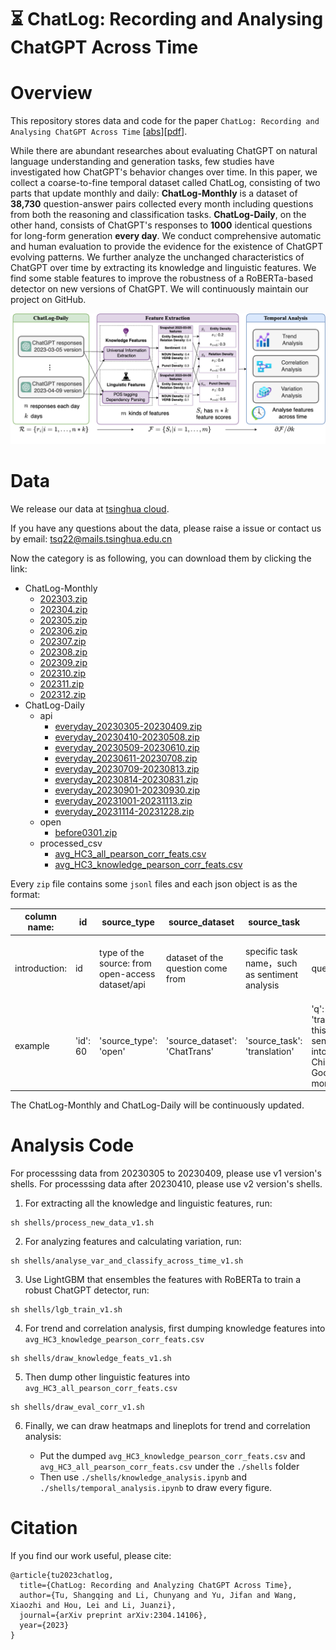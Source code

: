 # ⏳ ChatLog: Recording and Analysing ChatGPT Across Time

# Overview
This repository stores data and code for the paper `ChatLog: Recording and Analysing ChatGPT Across Time` [[abs](https://arxiv.org/abs/2304.14106)][[pdf](https://arxiv.org/pdf/2304.14106.pdf)].

While there are abundant researches about evaluating ChatGPT on natural language understanding and generation tasks, few studies have investigated how ChatGPT's behavior changes over time. In this paper, we collect a coarse-to-fine temporal dataset called ChatLog, consisting of two parts that update monthly and daily: **ChatLog-Monthly** is a dataset of **38,730** question-answer pairs collected every month including questions from both the reasoning and classification tasks. **ChatLog-Daily**, on the other hand, consists of ChatGPT's responses to **1000** identical questions for long-form generation **every day**. We conduct comprehensive automatic and human evaluation to provide the evidence for the existence of ChatGPT evolving patterns. We further analyze the unchanged characteristics of ChatGPT over time by extracting its knowledge and linguistic features. We find some stable features to improve the robustness of a RoBERTa-based detector on new versions of ChatGPT. We will continuously maintain our project on GitHub.

![](./config/model_system_v3.png)



# Data

We release our data at [tsinghua cloud](https://cloud.tsinghua.edu.cn/d/733684efbec84cbb8c52/).

If you have any questions about the data, please raise a issue or contact us by email: tsq22@mails.tsinghua.edu.cn

Now the category is as following, you can download them by clicking the link:

- ChatLog-Monthly
  -  [202303.zip](https://cloud.tsinghua.edu.cn/d/733684efbec84cbb8c52/files/?p=%2FChatLog-Monthly%2F202303.zip&dl=1)
  -  [202304.zip](https://cloud.tsinghua.edu.cn/d/733684efbec84cbb8c52/files/?p=%2FChatLog-Monthly%2F202304.zip&dl=1)
  -  [202305.zip](https://cloud.tsinghua.edu.cn/f/710809ac4cfd44119c93/?dl=1)
  -  [202306.zip](https://cloud.tsinghua.edu.cn/f/f4cc4bc1499a45419dea/?dl=1)
  -  [202307.zip](https://cloud.tsinghua.edu.cn/f/a18838f8a91b412d8160/?dl=1)
  -  [202308.zip](https://cloud.tsinghua.edu.cn/f/e97126e262cd4da682f8/?dl=1)
  -  [202309.zip](https://cloud.tsinghua.edu.cn/f/a1b26fd7e7794e838b2e/?dl=1)
  -  [202310.zip](https://cloud.tsinghua.edu.cn/f/5afe93757bbc497fbc5d/?dl=1)
  -  [202311.zip](https://cloud.tsinghua.edu.cn/f/c6550c0091df40d38b9d/?dl=1)
  -  [202312.zip](https://cloud.tsinghua.edu.cn/f/51e66dcaedaf46938c56/?dl=1)
- ChatLog-Daily
  - api
    - [everyday_20230305-20230409.zip](https://cloud.tsinghua.edu.cn/d/733684efbec84cbb8c52/files/?p=%2FChatLog-Daily%2Fapi%2Feveryday_20230305-20230409.zip&dl=1)
    - [everyday_20230410-20230508.zip](https://cloud.tsinghua.edu.cn/d/733684efbec84cbb8c52/files/?p=%2FChatLog-Daily%2Fapi%2Feveryday_20230410-20230508.zip&dl=1)
    - [everyday_20230509-20230610.zip](https://cloud.tsinghua.edu.cn/f/eb0a3890bbcb4d46856d/?dl=1)
    - [everyday_20230611-20230708.zip](https://cloud.tsinghua.edu.cn/f/2fa0415b3f0b4bc993af/?dl=1)
    - [everyday_20230709-20230813.zip](https://cloud.tsinghua.edu.cn/f/80fecb1194014790b82e/?dl=1)
    - [everyday_20230814-20230831.zip](https://cloud.tsinghua.edu.cn/f/c3a0ddeee8b14adab26d/?dl=1)
    - [everyday_20230901-20230930.zip](https://cloud.tsinghua.edu.cn/f/215dde0578884aaa8867/?dl=1)
    - [everyday_20231001-20231113.zip](https://cloud.tsinghua.edu.cn/f/e8f388c48a004c34a6aa/?dl=1)
    - [everyday_20231114-20231228.zip](https://cloud.tsinghua.edu.cn/f/0cf04e4ac3dd4f87a03d/?dl=1)
  - open
    - [before0301.zip](https://cloud.tsinghua.edu.cn/d/733684efbec84cbb8c52/files/?p=%2FChatLog-Daily%2Fopen%2Fbefore0301.zip&dl=1)
  - processed_csv
    - [avg_HC3_all_pearson_corr_feats.csv](https://cloud.tsinghua.edu.cn/d/733684efbec84cbb8c52/files/?p=%2FChatLog-Daily%2Fprocessed_csv%2Favg_HC3_all_pearson_corr_feats.csv&dl=1)
    - [avg_HC3_knowledge_pearson_corr_feats.csv](https://cloud.tsinghua.edu.cn/d/733684efbec84cbb8c52/files/?p=%2FChatLog-Daily%2Fprocessed_csv%2Favg_HC3_knowledge_pearson_corr_feats.csv&dl=1)

Every `zip` file contains some `jsonl` files and each json object is as the format:

| column name:  | id       | source_type                                      | source_dataset                    | source_task                                    | q                                                          | a                    | language         | chat_date                       | time                                               |
| ------------- | -------- | ------------------------------------------------ | --------------------------------- | ---------------------------------------------- | ---------------------------------------------------------- | -------------------- | ---------------- | ------------------------------- | -------------------------------------------------- |
| introduction: | id       | type of the source: from open-access dataset/api | dataset of the question come from | specific task name，such as sentiment analysis | question                                                   | response of  ChatGPT | language         | The time that ChatGPT responses | The time that the data is stored into our database |
| example       | 'id': 60 | 'source_type': 'open'                            | 'source_dataset': 'ChatTrans'     | 'source_task': 'translation'                   | 'q': 'translate this sentence into Chinese: Good morning', | 'a': '早上好',       | 'language': 'zh' | 'chat_date': '2023-03-03',      | 'time': '2023-03-04 09:58:09',                     |

The ChatLog-Monthly and ChatLog-Daily will be continuously updated.

# Analysis Code

For processsing data from 20230305 to 20230409, please use v1 version's shells.
For processsing data after 20230410, please use v2 version's shells.

1. For extracting all the knowledge and linguistic features, run:

```
sh shells/process_new_data_v1.sh
```

2. For analyzing features and calculating variation, run:

```
sh shells/analyse_var_and_classify_across_time_v1.sh
```

3. Use LightGBM that ensembles the features with RoBERTa to train a robust ChatGPT detector, run:

```
sh shells/lgb_train_v1.sh
```

4. For trend and correlation analysis, first dumping knowledge features into `avg_HC3_knowledge_pearson_corr_feats.csv`

```
sh shells/draw_knowledge_feats_v1.sh
```

5. Then dump other linguistic features into `avg_HC3_all_pearson_corr_feats.csv`

```
sh shells/draw_eval_corr_v1.sh
```

6. Finally, we can draw heatmaps and lineplots for trend and correlation analysis:

   - Put the dumped  `avg_HC3_knowledge_pearson_corr_feats.csv` and  `avg_HC3_all_pearson_corr_feats.csv` under the `./shells` folder
   - Then use `./shells/knowledge_analysis.ipynb` and `./shells/temporal_analysis.ipynb` to draw every figure.

   
# Citation
If you find our work useful, please cite:

```
@article{tu2023chatlog,
  title={ChatLog: Recording and Analyzing ChatGPT Across Time},
  author={Tu, Shangqing and Li, Chunyang and Yu, Jifan and Wang, Xiaozhi and Hou, Lei and Li, Juanzi},
  journal={arXiv preprint arXiv:2304.14106},
  year={2023}
}
```
